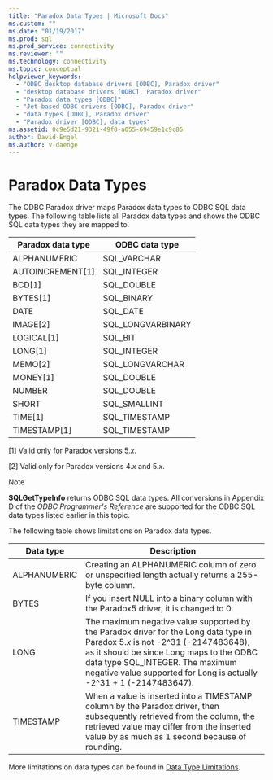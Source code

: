 ```yaml
---
title: "Paradox Data Types | Microsoft Docs"
ms.custom: ""
ms.date: "01/19/2017"
ms.prod: sql
ms.prod_service: connectivity
ms.reviewer: ""
ms.technology: connectivity
ms.topic: conceptual
helpviewer_keywords: 
  - "ODBC desktop database drivers [ODBC], Paradox driver"
  - "desktop database drivers [ODBC], Paradox driver"
  - "Paradox data types [ODBC]"
  - "Jet-based ODBC drivers [ODBC], Paradox driver"
  - "data types [ODBC], Paradox driver"
  - "Paradox driver [ODBC], data types"
ms.assetid: 0c9e5d21-9321-49f8-a055-69459e1c9c85
author: David-Engel
ms.author: v-daenge
---
```

# Paradox Data Types
The ODBC Paradox driver maps Paradox data types to ODBC SQL data types. The following table lists all Paradox data types and shows the ODBC SQL data types they are mapped to.  
  
|Paradox data type|ODBC data type|  
|-----------------------|--------------------|  
|ALPHANUMERIC|SQL_VARCHAR|  
|AUTOINCREMENT[1]|SQL_INTEGER|  
|BCD[1]|SQL_DOUBLE|  
|BYTES[1]|SQL_BINARY|  
|DATE|SQL_DATE|  
|IMAGE[2]|SQL_LONGVARBINARY|  
|LOGICAL[1]|SQL_BIT|  
|LONG[1]|SQL_INTEGER|  
|MEMO[2]|SQL_LONGVARCHAR|  
|MONEY[1]|SQL_DOUBLE|  
|NUMBER|SQL_DOUBLE|  
|SHORT|SQL_SMALLINT|  
|TIME[1]|SQL_TIMESTAMP|  
|TIMESTAMP[1]|SQL_TIMESTAMP|  
  
 [1]   Valid only for Paradox versions 5.*x*.  
  
 [2]   Valid only for Paradox versions 4.*x* and 5.*x*.  
  
> [!NOTE]  
>  **SQLGetTypeInfo** returns ODBC SQL data types. All conversions in Appendix D of the *ODBC Programmer's Reference* are supported for the ODBC SQL data types listed earlier in this topic.  
  
 The following table shows limitations on Paradox data types.  
  
|Data type|Description|  
|---------------|-----------------|  
|ALPHANUMERIC|Creating an ALPHANUMERIC column of zero or unspecified length actually returns a 255-byte column.|  
|BYTES|If you insert NULL into a binary column with the Paradox5 driver, it is changed to 0.|  
|LONG|The maximum negative value supported by the Paradox driver for the Long data type in Paradox 5.*x* is not -2^31 (-2147483648), as it should be since Long maps to the ODBC data type SQL_INTEGER. The maximum negative value supported for Long is actually -2^31 + 1 (-2147483647).|  
|TIMESTAMP|When a value is inserted into a TIMESTAMP column by the Paradox driver, then subsequently retrieved from the column, the retrieved value may differ from the inserted value by as much as 1 second because of rounding.|  
  
 More limitations on data types can be found in [Data Type Limitations](../../odbc/microsoft/data-type-limitations.md).
